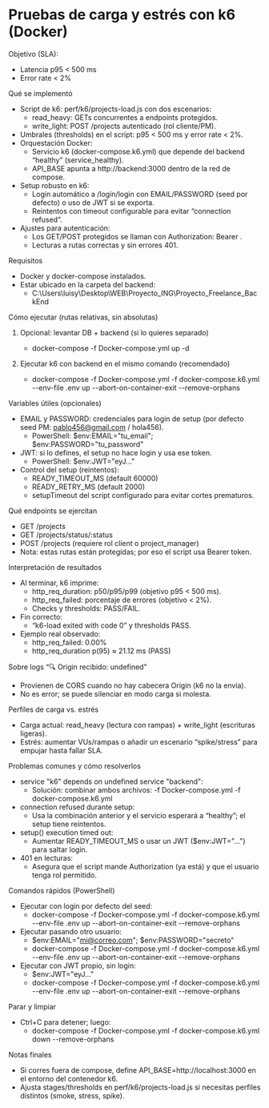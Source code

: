 # Pruebas de carga y estrés con k6 (Docker)

Objetivo (SLA):
- Latencia p95 < 500 ms
- Error rate < 2%

Qué se implementó
- Script de k6: perf/k6/projects-load.js con dos escenarios:
  - read_heavy: GETs concurrentes a endpoints protegidos.
  - write_light: POST /projects autenticado (rol cliente/PM).
- Umbrales (thresholds) en el script: p95 < 500 ms y error rate < 2%.
- Orquestación Docker:
  - Servicio k6 (docker-compose.k6.yml) que depende del backend “healthy” (service_healthy).
  - API_BASE apunta a http://backend:3000 dentro de la red de compose.
- Setup robusto en k6:
  - Login automático a /login/login con EMAIL/PASSWORD (seed por defecto) o uso de JWT si se exporta.
  - Reintentos con timeout configurable para evitar “connection refused”.
- Ajustes para autenticación:
  - Los GET/POST protegidos se llaman con Authorization: Bearer <token>.
  - Lecturas a rutas correctas y sin errores 401.

Requisitos
- Docker y docker-compose instalados.
- Estar ubicado en la carpeta del backend:
  - C:\Users\luisy\Desktop\WEB\Proyecto_ING\Proyecto_Freelance_BackEnd

Cómo ejecutar (rutas relativas, sin absolutas)
1) Opcional: levantar DB + backend (si lo quieres separado)
   - docker-compose -f Docker-compose.yml up -d

2) Ejecutar k6 con backend en el mismo comando (recomendado)
   - docker-compose -f Docker-compose.yml -f docker-compose.k6.yml --env-file .env up --abort-on-container-exit --remove-orphans

Variables útiles (opcionales)
- EMAIL y PASSWORD: credenciales para login de setup (por defecto seed PM: pablo456@gmail.com / hola456).
  - PowerShell: $env:EMAIL="tu_email"; $env:PASSWORD="tu_password"
- JWT: si lo defines, el setup no hace login y usa ese token.
  - PowerShell: $env:JWT="eyJ..."
- Control del setup (reintentos):
  - READY_TIMEOUT_MS (default 60000)
  - READY_RETRY_MS (default 2000)
  - setupTimeout del script configurado para evitar cortes prematuros.

Qué endpoints se ejercitan
- GET /projects
- GET /projects/status/:status
- POST /projects (requiere rol client o project_manager)
- Nota: estas rutas están protegidas; por eso el script usa Bearer token.

Interpretación de resultados
- Al terminar, k6 imprime:
  - http_req_duration: p50/p95/p99 (objetivo p95 < 500 ms).
  - http_req_failed: porcentaje de errores (objetivo < 2%).
  - Checks y thresholds: PASS/FAIL.
- Fin correcto:
  - “k6-load exited with code 0” y thresholds PASS.
- Ejemplo real observado:
  - http_req_failed: 0.00%
  - http_req_duration p(95) ≈ 21.12 ms (PASS)

Sobre logs “🔍 Origin recibido: undefined”
- Provienen de CORS cuando no hay cabecera Origin (k6 no la envía).
- No es error; se puede silenciar en modo carga si molesta.

Perfiles de carga vs. estrés
- Carga actual: read_heavy (lectura con rampas) + write_light (escrituras ligeras).
- Estrés: aumentar VUs/rampas o añadir un escenario “spike/stress” para empujar hasta fallar SLA.

Problemas comunes y cómo resolverlos
- service "k6" depends on undefined service "backend":
  - Solución: combinar ambos archivos: -f Docker-compose.yml -f docker-compose.k6.yml
- connection refused durante setup:
  - Usa la combinación anterior y el servicio esperará a “healthy”; el setup tiene reintentos.
- setup() execution timed out:
  - Aumentar READY_TIMEOUT_MS o usar un JWT ($env:JWT="...") para saltar login.
- 401 en lecturas:
  - Asegura que el script mande Authorization (ya está) y que el usuario tenga rol permitido.

Comandos rápidos (PowerShell)
- Ejecutar con login por defecto del seed:
  - docker-compose -f Docker-compose.yml -f docker-compose.k6.yml --env-file .env up --abort-on-container-exit --remove-orphans
- Ejecutar pasando otro usuario:
  - $env:EMAIL="mi@correo.com"; $env:PASSWORD="secreto"
  - docker-compose -f Docker-compose.yml -f docker-compose.k6.yml --env-file .env up --abort-on-container-exit --remove-orphans
- Ejecutar con JWT propio, sin login:
  - $env:JWT="eyJ..."
  - docker-compose -f Docker-compose.yml -f docker-compose.k6.yml --env-file .env up --abort-on-container-exit --remove-orphans

Parar y limpiar
- Ctrl+C para detener; luego:
  - docker-compose -f Docker-compose.yml -f docker-compose.k6.yml down --remove-orphans

Notas finales
- Si corres fuera de compose, define API_BASE=http://localhost:3000 en el entorno del contenedor k6.
- Ajusta stages/thresholds en perf/k6/projects-load.js si necesitas perfiles distintos (smoke, stress, spike).